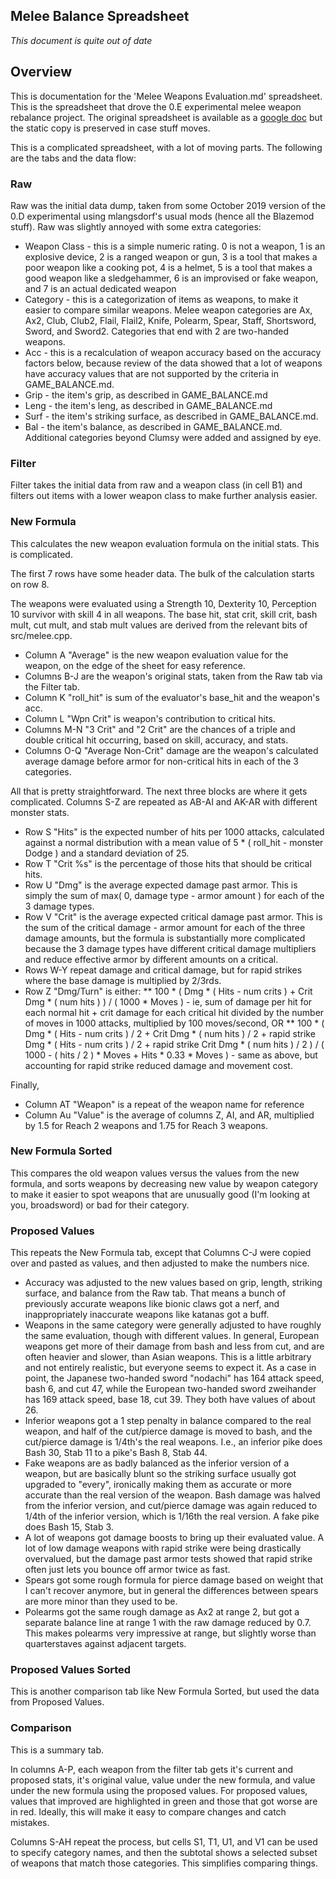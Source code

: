 ## Melee Balance Spreadsheet
*This document is quite out of date*

## Overview
This is documentation for the 'Melee Weapons Evaluation.md' spreadsheet.  This is the spreadsheet that drove the 0.E experimental melee weapon rebalance project.  The original spreadsheet is available as a [google doc](https://docs.google.com/spreadsheets/d/14eQIe4AO_f6OxCt1XcB4NLAs6-5R1wQW-ydZG0orYdY/edit#gid=1787713396) but the static copy is preserved in case stuff moves.

This is a complicated spreadsheet, with a lot of moving parts. The following are the tabs and the data flow:

### Raw
Raw was the initial data dump, taken from some October 2019 version of the 0.D experimental using mlangsdorf's usual mods (hence all the Blazemod stuff).  Raw was slightly annoyed with some extra categories:
* Weapon Class - this is a simple numeric rating.  0 is not a weapon, 1 is an explosive device, 2 is a ranged weapon or gun, 3 is a tool that makes a poor weapon like a cooking pot, 4 is a helmet, 5 is a tool that makes a good weapon like a sledgehammer, 6 is an improvised or fake weapon, and 7 is an actual dedicated weapon
* Category - this is a categorization of items as weapons, to make it easier to compare similar weapons.  Melee weapon categories are Ax, Ax2, Club, Club2, Flail, Flail2, Knife, Polearm, Spear, Staff, Shortsword, Sword, and Sword2.  Categories that end with 2 are two-handed weapons.
* Acc - this is a recalculation of weapon accuracy based on the accuracy factors below, because review of the data showed that a lot of weapons have accuracy values that are not supported by the criteria in GAME_BALANCE.md.
* Grip - the item's grip, as described in GAME_BALANCE.md
* Leng - the item's leng, as described in GAME_BALANCE.md
* Surf - the item's striking surface, as described in GAME_BALANCE.md.
* Bal - the item's balance, as described in GAME_BALANCE.md.  Additional categories beyond Clumsy were added and assigned by eye.

### Filter
Filter takes the initial data from raw and a weapon class (in cell B1) and filters out items with a lower weapon class to make further analysis easier.

### New Formula
This calculates the new weapon evaluation formula on the initial stats.  This is complicated.

The first 7 rows have some header data.  The bulk of the calculation starts on row 8.

The weapons were evaluated using a Strength 10, Dexterity 10, Perception 10 survivor with skill 4 in all weapons.  The base hit, stat crit, skill crit, bash mult, cut mult, and stab mult values are derived from the relevant bits of src/melee.cpp.

* Column A "Average" is the new weapon evaluation value for the weapon, on the edge of the sheet for easy reference.
* Columns B-J are the weapon's original stats, taken from the Raw tab via the Filter tab.
* Column K "roll_hit" is sum of the evaluator's base_hit and the weapon's acc.
* Column L "Wpn Crit" is weapon's contribution to critical hits.
* Columns M-N "3 Crit" and "2 Crit" are the chances of a triple and double critical hit occurring, based on skill, accuracy, and stats.
* Columns O-Q "Average Non-Crit" damage are the weapon's calculated average damage before armor for non-critical hits in each of the 3 categories.

All that is pretty straightforward.  The next three blocks are where it gets complicated.  Columns S-Z are repeated as AB-AI and AK-AR with different monster stats.
* Row S "Hits" is the expected number of hits per 1000 attacks, calculated against a normal distribution with a mean value of 5 * ( roll_hit - monster Dodge ) and a standard deviation of 25.
* Row T "Crit %s" is the percentage of those hits that should be critical hits.
* Row U "Dmg" is the average expected damage past armor.  This is simply the sum of max( 0, damage type - armor amount ) for each of the 3 damage types.
* Row V "Crit" is the average expected critical damage past armor.  This is the sum of the critical damage - armor amount for each of the three damage amounts, but the formula is substantially more complicated because the 3 damage types have different critical damage multipliers and reduce effective armor by different amounts on a critical.
* Rows W-Y repeat damage and critical damage, but for rapid strikes where the base damage is multiplied by 2/3rds.
* Row Z "Dmg/Turn" is either:
** 100 * ( Dmg * ( Hits - num crits ) + Crit Dmg * ( num hits ) ) / ( 1000 * Moves ) - ie, sum of damage per hit for each normal hit + crit damage for each critical hit divided by the number of moves in 1000 attacks, multiplied by 100 moves/second, OR
** 100 * ( Dmg * ( Hits - num crits ) / 2 + Crit Dmg * ( num hits ) / 2 + rapid strike Dmg * ( Hits - num crits ) / 2 + rapid strike Crit Dmg * ( num hits ) / 2 ) / ( 1000 - ( hits / 2 ) * Moves + Hits * 0.33 * Moves ) - same as above, but accounting for rapid strike reduced damage and movement cost.

Finally,
* Column AT "Weapon" is a repeat of the weapon name for reference
* Column Au "Value" is the average of columns Z, AI, and AR, multiplied by 1.5 for Reach 2 weapons and 1.75 for Reach 3 weapons.

### New Formula Sorted
This compares the old weapon values versus the values from the new formula, and sorts weapons by decreasing new value by weapon category to make it easier to spot weapons that are unusually good (I'm looking at you, broadsword) or bad for their category.

### Proposed Values
This repeats the New Formula tab, except that Columns C-J were copied over and pasted as values, and then adjusted to make the numbers nice.

* Accuracy was adjusted to the new values based on grip, length, striking surface, and balance from the Raw tab.  That means a bunch of previously accurate weapons like bionic claws got a nerf, and inappropriately inaccurate weapons like katanas got a buff.
* Weapons in the same category were generally adjusted to have roughly the same evaluation, though with different values.  In general, European weapons get more of their damage from bash and less from cut, and are often heavier and slower, than Asian weapons.  This is a little arbitrary and not entirely realistic, but everyone seems to expect it.  As a case in point, the Japanese two-handed sword "nodachi" has 164 attack speed, bash 6, and cut 47, while the European two-handed sword zweihander has 169 attack speed, base 18, cut 39.  They both have values of about 26.
* Inferior weapons got a 1 step penalty in balance compared to the real weapon, and half of the cut/pierce damage is moved to bash, and the cut/pierce damage is 1/4th's the real weapons.  I.e., an inferior pike does Bash 30, Stab 11 to a pike's Bash 8, Stab 44.
* Fake weapons are as badly balanced as the inferior version of a weapon, but are basically blunt so the striking surface usually got upgraded to "every", ironically making them as accurate or more accurate than the real version of the weapon.  Bash damage was halved from the inferior version, and cut/pierce damage was again reduced to 1/4th of the inferior version, which is 1/16th the real version.  A fake pike does Bash 15, Stab 3.
* A lot of weapons got damage boosts to bring up their evaluated value.  A lot of low damage weapons with rapid strike were being drastically overvalued, but the damage past armor tests showed that rapid strike often just lets you bounce off armor twice as fast.
* Spears got some rough formula for pierce damage based on weight that I can't recover anymore, but in general the differences between spears are more minor than they used to be.
* Polearms got the same rough damage as Ax2 at range 2, but got a separate balance line at range 1 with the raw damage reduced by 0.7.  This makes polearms very impressive at range, but slightly worse than quarterstaves against adjacent targets.

### Proposed Values Sorted
This is another comparison tab like New Formula Sorted, but used the data from Proposed Values.

### Comparison
This is a summary tab.

In columns A-P, each weapon from the filter tab gets it's current and proposed stats, it's original value, value under the new formula, and value under the new formula using the proposed values.  For proposed values, values that improved are highlighted in green and those that got worse are in red.  Ideally, this will make it easy to compare changes and catch mistakes.

Columns S-AH repeat the process, but cells S1, T1, U1, and V1 can be used to specify category names, and then the subtotal shows a selected subset of weapons that match those categories.  This simplifies comparing things.
